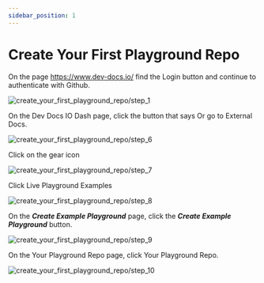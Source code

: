 ```yaml
---
sidebar_position: 1
---
```


# Create Your First Playground Repo

On the  page https://www.dev-docs.io/  find the Login button and continue to authenticate with Github. 

![create_your_first_playground_repo/step_1](/img/create_your_first_playground_repo/step_1.png)

On the Dev Docs IO Dash page, click the button that says Or go to External Docs. 

![create_your_first_playground_repo/step_6](/img/create_your_first_playground_repo/step_6.png)

Click on the gear icon

![create_your_first_playground_repo/step_7](/img/create_your_first_playground_repo/step_7.png)

Click Live Playground Examples

![create_your_first_playground_repo/step_8](/img/create_your_first_playground_repo/step_8.png)

On the **_Create Example Playground_** page, click the **_Create Example Playground_** button. 

![create_your_first_playground_repo/step_9](/img/create_your_first_playground_repo/step_9.png)

On the Your Playground Repo page, click Your Playground Repo.

![create_your_first_playground_repo/step_10](/img/create_your_first_playground_repo/step_10.png)
  
  